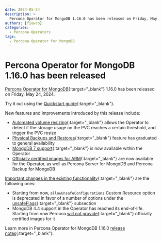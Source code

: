 ```yaml
---
date: 2024-05-24
description: >
  Percona Operator for MongoDB 1.16.0 has been released on Friday, May 24, 2024.
authors: [fiowro]
categories:
  - Percona Operators
tags:
  - Percona Operator for MongoDB
---
```


# Percona Operator for MongoDB 1.16.0 has been released

<!-- more -->

[Percona Operator for MongoDB](https://docs.percona.com/percona-operator-for-mongodb/){:target="_blank"} 1.16.0 has been released on Friday, May 24, 2024.

Try it out using the [Quickstart guide](https://docs.percona.com/percona-operator-for-mongodb/quickstart.html){:target="_blank"}.

New features and improvements introduced by this release include:

* [Automated volume resizing](https://docs.percona.com/percona-operator-for-mongodb/RN/Kubernetes-Operator-for-PSMONGODB-RN1.16.0.html#automated-volume-expansion){:target="_blank"} allows the Operator to detect if the storage usage on the PVC reaches a certain threshold, and trigger the PVC resize
* [Physical Backups and Restores](https://docs.percona.com/percona-operator-for-mongodb/backups.html#physical){:target="_blank"} feature has graduated to general availability
* [MongoDB 7 support](https://docs.percona.com/percona-operator-for-mongodb/RN/Kubernetes-Operator-for-PSMONGODB-RN1.16.0.html#support-for-mongodb-7){:target="_blank"} is now available within the Operator
* [Officially certified images for ARM](https://docs.percona.com/percona-operator-for-mongodb/images.html){:target="_blank"} are now available for the Operator, as well as Percona Server for MongoDB and Percona Backup for MongoDB
 
[Important changes in the existing functionality](https://docs.percona.com/percona-operator-for-mongodb/RN/Kubernetes-Operator-for-PSMONGODB-RN1.16.0.html#deprecation-and-removal){:target="_blank"} are the following ones:

* Starting from now, `allowUnsafeConfigurations` Custom Resource option is deprecated in favor of a number of options under the [unsafeFlags](https://docs.percona.com/percona-operator-for-mongodb/operator.html#operator-unsafeflags-section){:target="_blank"} subsection
* MongoDB 4.4 support in the Operator has reached its end-of-life. Starting from now Percona [will not provide](https://docs.percona.com/percona-operator-for-mongodb/RN/Kubernetes-Operator-for-PSMONGODB-RN1.16.0.html#deprecation-and-removal){:target="_blank"} officially certified images for it

Learn more in Percona Operator for MongoDB 1.16.0 [release notes](https://docs.percona.com/percona-operator-for-mongodb/RN/Kubernetes-Operator-for-PSMONGODB-RN1.16.0.html){:target="_blank"}.
